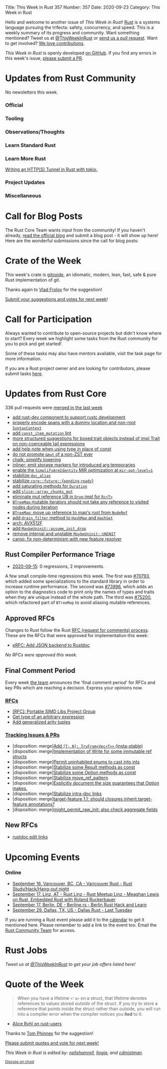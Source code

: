 Title: This Week in Rust 357
Number: 357
Date: 2020-09-23
Category: This Week in Rust

Hello and welcome to another issue of *This Week in Rust*!
[Rust](http://rust-lang.org) is a systems language pursuing the trifecta: safety, concurrency, and speed.
This is a weekly summary of its progress and community.
Want something mentioned? Tweet us at [@ThisWeekInRust](https://twitter.com/ThisWeekInRust) or [send us a pull request](https://github.com/emberian/this-week-in-rust).
Want to get involved? [We love contributions](https://github.com/rust-lang/rust/blob/master/CONTRIBUTING.md).

*This Week in Rust* is openly developed [on GitHub](https://github.com/emberian/this-week-in-rust).
If you find any errors in this week's issue, [please submit a PR](https://github.com/emberian/this-week-in-rust/pulls).

# Updates from Rust Community

No newsletters this week.

### Official

### Tooling

### Observations/Thoughts

### Learn Standard Rust

### Learn More Rust

[Writing an HTTP(S) Tunnel in Rust with tokio.](https://medium.com/@xnuter/writing-a-modern-http-s-tunnel-in-rust-56e70d898700)

### Project Updates

### Miscellaneous

# Call for Blog Posts

The Rust Core Team wants input from the community!
If you haven't already, [read the official blog](https://blog.rust-lang.org/2020/09/03/Planning-2021-Roadmap.html) and submit a blog post - it will show up here!
Here are the wonderful submissions since the call for blog posts:

# Crate of the Week

This week's crate is [gitoxide](https://github.com/Byron/gitoxide), an idiomatic, modern, lean, fast, safe & pure Rust implementation of git.

Thanks again to [Vlad Frolov](https://users.rust-lang.org/t/crate-of-the-week/2704/812) for the suggestion!

[Submit your suggestions and votes for next week][submit_crate]!

[submit_crate]: https://users.rust-lang.org/t/crate-of-the-week/2704

# Call for Participation

Always wanted to contribute to open-source projects but didn't know where to start?
Every week we highlight some tasks from the Rust community for you to pick and get started!

Some of these tasks may also have mentors available, visit the task page for more information.

If you are a Rust project owner and are looking for contributors, please submit tasks [here][guidelines].

[guidelines]: https://users.rust-lang.org/t/twir-call-for-participation/4821

# Updates from Rust Core

336 pull requests were [merged in the last week][merged]

[merged]: https://github.com/search?q=is%3Apr+org%3Arust-lang+is%3Amerged+merged%3A2020-09-07..2020-09-14

* [add rust-dev component to support rustc development](https://github.com/rust-lang/rust/pull/76332)
* [properly encode spans with a dummy location and non-root `SyntaxContext`](https://github.com/rust-lang/rust/pull/76658)
* [add `const_item_mutation` lint](https://github.com/rust-lang/rust/pull/75573)
* [more structured suggestions for boxed trait objects instead of impl Trait on non-coerceable tail expressions](https://github.com/rust-lang/rust/pull/75608)
* [add help note when using type in place of const](https://github.com/rust-lang/rust/pull/75611)
* [do not promote `&mut` of a non-ZST ever](https://github.com/rust-lang/rust/pull/75585)
* [chalk: simplify lowering](https://github.com/rust-lang/chalk/pull/602)
* [inliner: emit storage markers for introduced arg temporaries](https://github.com/rust-lang/rust/pull/76123)
* [enable the `SimplifyArmIdentity` MIR optimization at `mir-opt-level=1`](https://github.com/rust-lang/rust/pull/76308)
* [stabilize `doc_alias`](https://github.com/rust-lang/rust/pull/75740)
* [stabilize `core::future::`{`pending`,`ready`}](https://github.com/rust-lang/rust/pull/74328)
* [add saturating methods for `Duration`](https://github.com/rust-lang/rust/pull/76114)
* [add `slice::array_chunks_mut`](https://github.com/rust-lang/rust/pull/75021)
* [eliminate mut reference UB in `Drop` impl for `Rc<T>`](https://github.com/rust-lang/rust/pull/76530)
* [`BTreeMap` mutable iterators should not take any reference to visited nodes during iteration](https://github.com/rust-lang/rust/pull/73971)
* [`BTreeMap`: move up reference to map's root from `NodeRef`](https://github.com/rust-lang/rust/pull/74437)
* [add `drain_filter` method to `HashMap` and `HashSet`](https://github.com/rust-lang/rust/pull/76458)
* [arch: AVX512F](https://github.com/rust-lang/stdarch/pull/896)
* [add `MaybeUninit::assume_init_drop`](https://github.com/rust-lang/rust/pull/76484)
* [remove internal and unstable `MaybeUninit::UNINIT`](https://github.com/rust-lang/rust/pull/76527)
* [cargo: fix non-determinism with new feature resolver](https://github.com/rust-lang/cargo/pull/8701)

## Rust Compiler Performance Triage

* [2020-09-15](https://github.com/rust-lang/rustc-perf/blob/master/triage/2020-09-15.md):
  0 regressions, 2 improvements.

A few small compile-time regressions this week. The first was
[#70793](https://github.com/rust-lang/rust/pull/70793), which added some
specializations to the standard library in order to increase runtime
performance. The second was
[#73996](https://github.com/rust-lang/rust/pull/73996), which adds an option to
the diagnostics code to print only the names of types and traits when they are
unique instead of the whole path. The third was
[#75200](https://github.com/rust-lang/rust/pull/75200), which refactored part
of `BTreeMap` to avoid aliasing mutable references.

## Approved RFCs

Changes to Rust follow the Rust [RFC (request for comments) process](https://github.com/rust-lang/rfcs#rust-rfcs). These
are the RFCs that were approved for implementation this week:

* [eRFC: Add JSON backend to Rustdoc](https://github.com/rust-lang/rfcs/pull/2963)

*No RFCs were approved this week.*

## Final Comment Period

Every week [the team](https://www.rust-lang.org/team.html) announces the
'final comment period' for RFCs and key PRs which are reaching a
decision. Express your opinions now.

### [RFCs](https://github.com/rust-lang/rfcs/labels/final-comment-period)
* [[RFC]: Portable SIMD Libs Project Group](https://github.com/rust-lang/rfcs/pull/2977)
* [Get type of an arbitrary expression](https://github.com/rust-lang/rfcs/pull/2706)
* [Add generalized arity tuples](https://github.com/rust-lang/rfcs/pull/2702)

### [Tracking Issues & PRs](https://github.com/rust-lang/rust/labels/final-comment-period)
* [disposition: merge][Add `[T; N]: TryFrom<Vec<T>>` (insta-stable)](https://github.com/rust-lang/rust/pull/76310)
* [disposition: merge][Implementation of Write for some immutable ref structs](https://github.com/rust-lang/rust/pull/76275)
* [disposition: merge][Permit uninhabited enums to cast into ints](https://github.com/rust-lang/rust/pull/76199)
* [disposition: merge][Stabilize some Result methods as const](https://github.com/rust-lang/rust/pull/76136)
* [disposition: merge][Stabilize some Option methods as const](https://github.com/rust-lang/rust/pull/76135)
* [disposition: merge][Stabilize move_ref_pattern](https://github.com/rust-lang/rust/pull/76119)
* [disposition: merge][Explicitly document the size guarantees that Option makes.](https://github.com/rust-lang/rust/pull/75454)
* [disposition: merge][Stabilize intra-doc links](https://github.com/rust-lang/rust/pull/74430)
* [disposition: merge][target-feature 1.1: should closures inherit target-feature annotations?](https://github.com/rust-lang/rust/issues/73631)
* [disposition: merge][might_permit_raw_init: also check aggregate fields](https://github.com/rust-lang/rust/pull/71274)

## New RFCs

* [rustdoc edit links](https://github.com/rust-lang/rfcs/pull/2985)

# Upcoming Events

### Online
* [September 16. Vancouver, BC, CA - Vancouver Rust - Rust Study/Hack/Hang-out night](https://www.meetup.com/Vancouver-Rust/events/gbzjxrybcmbvb/)
* [September 17. Linz, AT - Rust Linz - Rust Meetup Linz - Meaghan Lewis on Rust, Embedded Rust with Roland Ruckerbauer](https://www.meetup.com/de-DE/Rust-Linz/events/271857244/)
* [September 17. Berlin, DE - Berline.rs - Berlin Rust Hack and Learn](https://www.meetup.com/opentechschool-berlin/events/txcprrybcmbwb/)
* [September 29. Dallas, TX, US - Dallas Rust - Last Tuesday](https://www.meetup.com/Dallas-Rust/events/jqxqwrybcmbmc/)

If you are running a Rust event please add it to the [calendar] to get
it mentioned here. Please remember to add a link to the event too.
Email the [Rust Community Team][community] for access.

[calendar]: https://www.google.com/calendar/embed?src=apd9vmbc22egenmtu5l6c5jbfc%40group.calendar.google.com
[community]: mailto:community-team@rust-lang.org

# Rust Jobs

*Tweet us at [@ThisWeekInRust](https://twitter.com/ThisWeekInRust) to get your job offers listed here!*

# Quote of the Week

> When you have a lifetime `<'a>` on a struct, that lifetime denotes references to values stored *outside* of the struct. If you try to store a reference that points inside the struct rather than outside, you will run into a compiler error when the compiler notices you **lied** to it.

- [Alice Ryhl on rust-users](https://users.rust-lang.org/t/how-to-resolve-error-e0499-cannot-borrow-as-mutable-more-than-once-at-a-time-in-this-case/48815/3)

Thanks to [Tom Phinney](https://users.rust-lang.org/t/twir-quote-of-the-week/328/939) for the suggestion!

[Please submit quotes and vote for next week!](https://users.rust-lang.org/t/twir-quote-of-the-week/328)

*This Week in Rust is edited by: [nellshamrell](https://github.com/nellshamrell), [llogiq](https://github.com/llogiq), and [cdmistman](https://github.com/cdmistman).*

<small>[Discuss on r/rust](https://www.reddit.com/r/rust/comments/iu3ge0/this_week_in_rust_356/)</small>
